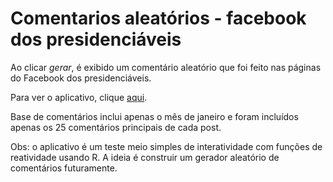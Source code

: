 # Comentarios aleatórios - facebook dos presidenciáveis 

Ao clicar *gerar*, é exibido um comentário aleatório que foi feito nas páginas do Facebook dos presidenciáveis.

Para ver o aplicativo, clique [aqui](https://gabrielzanlorenssi2.shinyapps.io/comentarios/). 

Base de comentários inclui apenas o mês de janeiro e foram incluídos apenas os 25 comentários principais de cada post.

Obs: o aplicativo é um teste meio simples de interatividade com funções de reatividade usando R.  A ideia é construir um gerador aleatório de comentários futuramente. 
